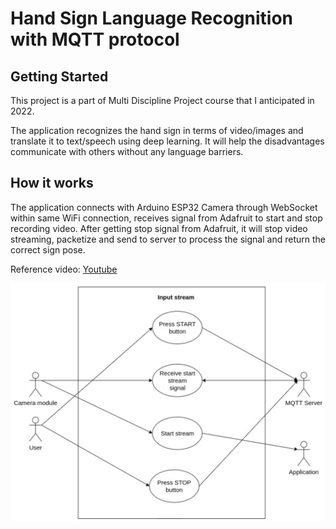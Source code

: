 # Hand Sign Language Recognition with MQTT protocol

## Getting Started

This project is a part of Multi Discipline Project course that I anticipated in 2022.

The application recognizes the hand sign in terms of video/images and translate it to text/speech using deep learning. It will help the disadvantages communicate with others without any language barriers. 

## How it works
The application connects with Arduino ESP32 Camera through WebSocket within same WiFi connection, receives signal from Adafruit to start and stop recording video.
After getting stop signal from Adafruit, it will stop video streaming, packetize and send to server to process the signal and return the correct sign pose. 



Reference video: [Youtube](https://youtu.be/Y0pJ8isd8jI)


<p align="center">
  <img src="https://github.com/PhamToanDoMath/MQTT-App-Flutter/blob/main/images/input_stream_usecase.png" width="800" title="hover text">
</p>
